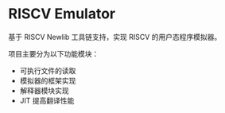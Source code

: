 # RISCV Emulator

基于 RISCV Newlib 工具链支持，实现 RISCV 的用户态程序模拟器。

项目主要分为以下功能模块：

* 可执行文件的读取
* 模拟器的框架实现
* 解释器模块实现
* JIT 提高翻译性能
